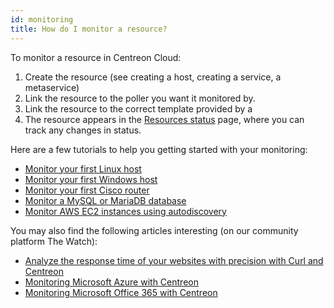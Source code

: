 ```yaml
---
id: monitoring
title: How do I monitor a resource?
---
```


To monitor a resource in Centreon Cloud:

1. Create the resource (see creating a host, creating a service, a metaservice)
2. Link the resource to the poller you want it monitored by.
3. Link the resource to the correct template provided by a <!--[Plugin Pack]().-->
4. The resource appears in the [Resources status](../alerts-notifications/resources-status.md) page, where you can track any changes in status.

Here are a few tutorials to help you getting started with your monitoring:

* [Monitor your first Linux host](tutorials/monitor-linux-server-with-snmp.md)
* [Monitor your first Windows host](tutorials/monitor-windows-server-with-snmp.md)
* [Monitor your first Cisco router](tutorials/monitor-cisco-router-with-snmp.md)
* [Monitor a MySQL or MariaDB database](tutorials/mysql_tuto.md)
* [Monitor AWS EC2 instances using autodiscovery](tutorials/autodisco-aws.md)

You may also find the following articles interesting (on our community platform The Watch):

* [Analyze the response time of your websites with precision with Curl and Centreon](https://thewatch.centreon.com/product-how-to-21/analyze-the-response-time-of-your-websites-with-precision-with-curl-and-centreon-113)
* [Monitoring Microsoft Azure with Centreon](https://thewatch.centreon.com/product-how-to-21/monitoring-microsoft-azure-with-centreon-114)
* [Monitoring Microsoft Office 365 with Centreon](https://thewatch.centreon.com/product-how-to-21/monitoring-microsoft-office-365-with-centreon-120)
